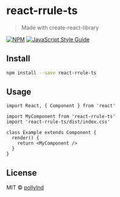 # react-rrule-ts

> Made with create-react-library

[![NPM](https://img.shields.io/npm/v/react-rrule-ts.svg)](https://www.npmjs.com/package/react-rrule-ts) [![JavaScript Style Guide](https://img.shields.io/badge/code_style-standard-brightgreen.svg)](https://standardjs.com)

## Install

```bash
npm install --save react-rrule-ts
```

## Usage

```tsx
import React, { Component } from 'react'

import MyComponent from 'react-rrule-ts'
import 'react-rrule-ts/dist/index.css'

class Example extends Component {
  render() {
    return <MyComponent />
  }
}
```

## License

MIT © [pollylnd](https://github.com/pollylnd)
